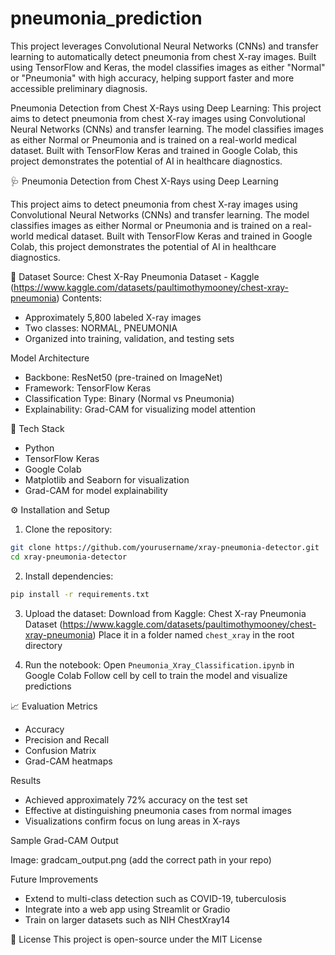 # pneumonia_prediction
This project leverages Convolutional Neural Networks (CNNs) and transfer learning to automatically detect pneumonia from chest X-ray images. Built using TensorFlow and Keras, the model classifies images as either "Normal" or "Pneumonia" with high accuracy, helping support faster and more accessible preliminary diagnosis.

Pneumonia Detection from Chest X-Rays using Deep Learning:
This project aims to detect pneumonia from chest X-ray images using Convolutional Neural Networks (CNNs) and transfer learning. The model classifies images as either Normal or Pneumonia and is trained on a real-world medical dataset. Built with TensorFlow Keras and trained in Google Colab, this project demonstrates the potential of AI in healthcare diagnostics.

🩺 Pneumonia Detection from Chest X-Rays using Deep Learning

This project aims to detect pneumonia from chest X-ray images using Convolutional Neural Networks (CNNs) and transfer learning. The model classifies images as either Normal or Pneumonia and is trained on a real-world medical dataset. Built with TensorFlow Keras and trained in Google Colab, this project demonstrates the potential of AI in healthcare diagnostics.

📁 Dataset
Source: Chest X-Ray Pneumonia Dataset - Kaggle (https://www.kaggle.com/datasets/paultimothymooney/chest-xray-pneumonia)
 Contents:
- Approximately 5,800 labeled X-ray images
- Two classes: NORMAL, PNEUMONIA
- Organized into training, validation, and testing sets

 Model Architecture
-  Backbone: ResNet50 (pre-trained on ImageNet)
-  Framework: TensorFlow Keras
-  Classification Type: Binary (Normal vs Pneumonia)
-  Explainability: Grad-CAM for visualizing model attention

🧰 Tech Stack
-  Python
-  TensorFlow Keras
-  Google Colab
-  Matplotlib and Seaborn for visualization
-  Grad-CAM for model explainability

⚙️ Installation and Setup

1. Clone the repository:
```bash
git clone https://github.com/yourusername/xray-pneumonia-detector.git
cd xray-pneumonia-detector
```

2. Install dependencies:
```bash
pip install -r requirements.txt
```

3. Upload the dataset:
 Download from Kaggle: Chest X-ray Pneumonia Dataset (https://www.kaggle.com/datasets/paultimothymooney/chest-xray-pneumonia)
 Place it in a folder named `chest_xray` in the root directory

4. Run the notebook:
 Open `Pneumonia_Xray_Classification.ipynb` in Google Colab
 Follow cell by cell to train the model and visualize predictions

📈 Evaluation Metrics
-  Accuracy
-  Precision and Recall
-  Confusion Matrix
-  Grad-CAM heatmaps

 Results
- Achieved approximately 72% accuracy on the test set
- Effective at distinguishing pneumonia cases from normal images
- Visualizations confirm focus on lung areas in X-rays

 Sample Grad-CAM Output

Image: gradcam_output.png (add the correct path in your repo)

 Future Improvements
-  Extend to multi-class detection such as COVID-19, tuberculosis
-  Integrate into a web app using Streamlit or Gradio
-  Train on larger datasets such as NIH ChestXray14

📝 License
This project is open-source under the MIT License 





